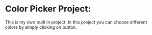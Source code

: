 # Color Picker Project:
 This is my own built in project.
 In this project you can choose different colors
 by simply clicking on button.